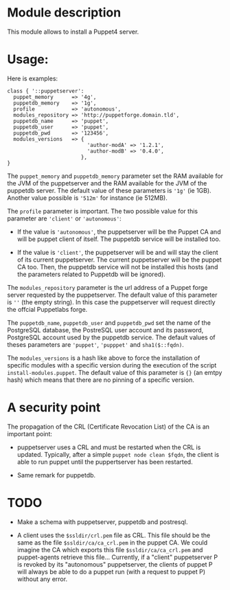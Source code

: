 # Module description

This module allows to install a Puppet4 server.




# Usage:

Here is examples:

```puppet
class { '::puppetserver':
  puppet_memory      => '4g',
  puppetdb_memory    => '1g',
  profile            => 'autonomous',
  modules_repository => 'http://puppetforge.domain.tld',
  puppetdb_name      => 'puppet',
  puppetdb_user      => 'puppet',
  puppetdb_pwd       => '123456',
  modules_versions   => {
                          'author-modA' => '1.2.1',
                          'author-modB' => '0.4.0',
                        },
}
```

The `puppet_memory` and `puppetdb_memory` parameter set
the RAM available for the JVM of the puppetserver and the
RAM available for the JVM of the puppetdb server. The
default value of these parameters is `'1g'` (ie 1GB).
Another value possible is `'512m'` for instance (ie
512MB).

The `profile` parameter is important. The two possible
value for this parameter are `'client'` or `'autonomous'`:

* If the value is `'autonomous'`, the puppetserver will
be the Puppet CA and will be puppet client of itself.
The puppetdb service will be installed too.

* If the value is `'client'`, the puppetserver will be and
will stay the client of its current puppetserver. The current
puppetserver will be the puppet CA too. Then, the puppetdb
service will not be installed this hosts (and the parameters
related to Puppetdb will be ignored).


The `modules_repository` parameter is the url address of
a Puppet forge server requested by the puppetserver. The
default value of this parameter is `''` (the empty string).
In this case the puppetserver will request directly the
offcial Puppetlabs forge.

The `puppetdb_name`, `puppetdb_user` and `puppetdb_pwd`
set the name of the PostgreSQL database, the PostreSQL
user account and its password, PostgreSQL account used
by the puppetdb service. The default values of theses
parameters are `'puppet'`, `'pupppet'` and `sha1($::fqdn)`.


The `modules_versions` is a hash like above to force the
installation of specific modules with a specific version
during the execution of the script `install-modules.puppet`.
The default value of this parameter is `{}` (an emtpy hash)
which means that there are no pinning of a specific version.


# A security point

The propagation of the CRL (Certificate Revocation List)
of the CA is an important point:

* puppetserver uses a CRL and must be restarted when the CRL
is updated. Typically, after a simple `puppet node clean $fqdn`,
the client is able to run puppet until the puppertserver has
been restarted.

* Same remark for puppetdb.




# TODO

* Make a schema with puppetserver, puppetdb and postresql.

* A client uses the `$ssldir/crl.pem` file as CRL. This file
should be the same as the file `$ssldir/ca/ca_crl.pem` in
the puppet CA. We could imagine the CA which exports this
file `$ssldir/ca/ca_crl.pem` and puppet-agents retrieve this
file... Currently, if a "client" puppetserver P is revoked
by its "autonomous" puppetserver, the clients of puppet P
will always be able to do a puppet run (with a request to
puppet P) without any error.


